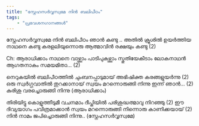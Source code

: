```yaml
---
title: "സ്നേഹസർവ്വസ്വമേ നിൻ ബലിപീഠം"
tags:
    - "പ്രവേശനഗാനങ്ങൾ"
---
```


സ്നേഹസർവ്വസ്വമേ നിൻ ബലിപീഠം ഞാൻ കണ്ടു ..
അതിൽ ക്രൂശിൽ ഉയർത്തിയ നാഥനെ കണ്ടു
കരളലിയുന്നൊരു ആത്മാവിൻ രക്ഷയും കണ്ടു (2)

Ch:
ആരാധിക്കാം നാഥനെ വാഴ്ത്താം
പാടിപുകഴ്ത്താം സ്തുതിയേകീടാം
ലോകനാഥൻ ആഗതനാകും സമയമിതാ... (2)

നെറുകയിൽ ബലിപീഠത്തിൽ
ചുംബനപ്പാടുമായ്
അഭിഷിക്ത കരങ്ങളുയർന്നു (2)
ഒരു സ്വർഗ്ഗവാതിൽ തുറക്കാനായ്
സ്വയം മറന്നൊരുങ്ങി നിന്നു ഇന്ന് ഞാൻ... (2)
കുരിശു വരച്ചൊരുങ്ങി നിന്നു
              (ആരാധിക്കാം)

തിരിയിട്ടു കൊളുത്തീടുമീ വചനമാം ദീപ്തിയിൽ
പരിശുദ്ധത്മാവു നിറഞ്ഞു (2)
ഈ ദിവ്യയാഗം പവിത്രമാക്കാൻ
സ്വയം മറന്നൊരുങ്ങി നിന്നൊരു കാണിക്കയായ് (2)
നിൻ നാമം ജപിച്ചൊരുങ്ങി നിന്നു..
           (സ്നേഹസർവ്വസ്വമേ)
